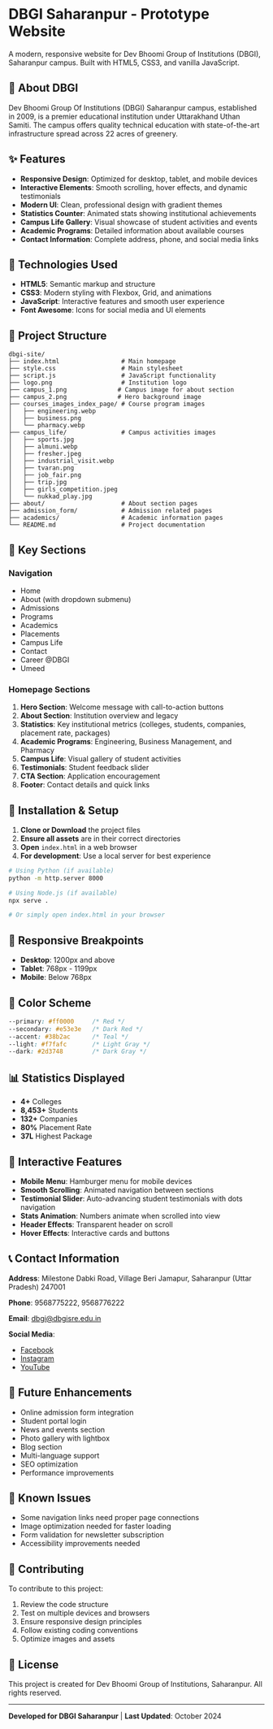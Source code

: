 # DBGI Saharanpur - Prototype Website

A modern, responsive website for Dev Bhoomi Group of Institutions (DBGI), Saharanpur campus. Built with HTML5, CSS3, and vanilla JavaScript.

## 🏫 About DBGI

Dev Bhoomi Group Of Institutions (DBGI) Saharanpur campus, established in 2009, is a premier educational institution under Uttarakhand Uthan Samiti. The campus offers quality technical education with state-of-the-art infrastructure spread across 22 acres of greenery.

## ✨ Features

- **Responsive Design**: Optimized for desktop, tablet, and mobile devices
- **Interactive Elements**: Smooth scrolling, hover effects, and dynamic testimonials
- **Modern UI**: Clean, professional design with gradient themes
- **Statistics Counter**: Animated stats showing institutional achievements
- **Campus Life Gallery**: Visual showcase of student activities and events
- **Academic Programs**: Detailed information about available courses
- **Contact Information**: Complete address, phone, and social media links

## 🚀 Technologies Used

- **HTML5**: Semantic markup and structure
- **CSS3**: Modern styling with Flexbox, Grid, and animations
- **JavaScript**: Interactive features and smooth user experience
- **Font Awesome**: Icons for social media and UI elements

## 📁 Project Structure

```
dbgi-site/
├── index.html                 # Main homepage
├── style.css                  # Main stylesheet
├── script.js                  # JavaScript functionality
├── logo.png                   # Institution logo
├── campus_1.png              # Campus image for about section
├── campus_2.png              # Hero background image
├── courses_images_index_page/ # Course program images
│   ├── engineering.webp
│   ├── business.png
│   └── pharmacy.webp
├── campus_life/               # Campus activities images
│   ├── sports.jpg
│   ├── almuni.webp
│   ├── fresher.jpeg
│   ├── industrial_visit.webp
│   ├── tvaran.png
│   ├── job_fair.png
│   ├── trip.jpg
│   ├── girls_competition.jpeg
│   └── nukkad_play.jpg
├── about/                     # About section pages
├── admission_form/            # Admission related pages
├── academics/                 # Academic information pages
└── README.md                  # Project documentation
```

## 🎯 Key Sections

### Navigation
- Home
- About (with dropdown submenu)
- Admissions
- Programs
- Academics
- Placements
- Campus Life
- Contact
- Career @DBGI
- Umeed

### Homepage Sections
1. **Hero Section**: Welcome message with call-to-action buttons
2. **About Section**: Institution overview and legacy
3. **Statistics**: Key institutional metrics (colleges, students, companies, placement rate, packages)
4. **Academic Programs**: Engineering, Business Management, and Pharmacy
5. **Campus Life**: Visual gallery of student activities
6. **Testimonials**: Student feedback slider
7. **CTA Section**: Application encouragement
8. **Footer**: Contact details and quick links

## 🔧 Installation & Setup

1. **Clone or Download** the project files
2. **Ensure all assets** are in their correct directories
3. **Open** `index.html` in a web browser
4. **For development**: Use a local server for best experience

```bash
# Using Python (if available)
python -m http.server 8000

# Using Node.js (if available)
npx serve .

# Or simply open index.html in your browser
```

## 📱 Responsive Breakpoints

- **Desktop**: 1200px and above
- **Tablet**: 768px - 1199px
- **Mobile**: Below 768px

## 🎨 Color Scheme

```css
--primary: #ff0000     /* Red */
--secondary: #e53e3e   /* Dark Red */
--accent: #38b2ac      /* Teal */
--light: #f7fafc       /* Light Gray */
--dark: #2d3748        /* Dark Gray */
```

## 📊 Statistics Displayed

- **4+** Colleges
- **8,453+** Students
- **132+** Companies
- **80%** Placement Rate
- **37L** Highest Package

## 🌟 Interactive Features

- **Mobile Menu**: Hamburger menu for mobile devices
- **Smooth Scrolling**: Animated navigation between sections
- **Testimonial Slider**: Auto-advancing student testimonials with dots navigation
- **Stats Animation**: Numbers animate when scrolled into view
- **Header Effects**: Transparent header on scroll
- **Hover Effects**: Interactive cards and buttons

## 📞 Contact Information

**Address**: Milestone Dabki Road, Village Beri Jamapur, Saharanpur (Uttar Pradesh) 247001

**Phone**: 9568775222, 9568776222

**Email**: dbgi@dbgisre.edu.in

**Social Media**:
- [Facebook](https://www.facebook.com/dbgisre)
- [Instagram](https://www.instagram.com/dbgi.saharanpur/)
- [YouTube](https://www.youtube.com/@dbgisaharanpurofficial)

## 🔄 Future Enhancements

- Online admission form integration
- Student portal login
- News and events section
- Photo gallery with lightbox
- Blog section
- Multi-language support
- SEO optimization
- Performance improvements

## 🐛 Known Issues

- Some navigation links need proper page connections
- Image optimization needed for faster loading
- Form validation for newsletter subscription
- Accessibility improvements needed

## 🤝 Contributing

To contribute to this project:

1. Review the code structure
2. Test on multiple devices and browsers
3. Ensure responsive design principles
4. Follow existing coding conventions
5. Optimize images and assets

## 📄 License

This project is created for Dev Bhoomi Group of Institutions, Saharanpur. All rights reserved.

---

**Developed for DBGI Saharanpur** | **Last Updated**: October 2024
